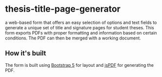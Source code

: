 # thesis-title-page-generator

<!--[live demo](https://library.pratt.edu/thesis-title-page-generator)-->

a web-based form that offers an easy selection of
options and text fields to generate a unique set of title
and signature pages for student theses. This form exports
PDFs with proper formatting and information based on
certain conditions. The PDF can then be merged with a
working document.

## How it's built

The form is built using [Bootstrap 5](https://blog.getbootstrap.com/2021/05/05/bootstrap-5/) for layout and [jsPDF](https://github.com/parallax/jsPDF) for generating the PDF.
